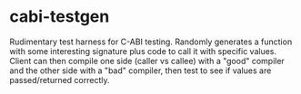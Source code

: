 # cabi-testgen

Rudimentary test harness for C-ABI testing. Randomly generates a function
with some interesting signature plus code to call it with specific values.
Client can then compile one side (caller vs callee) with a "good" compiler 
and the other side with a "bad" compiler, then test to see if values
are passed/returned correctly.
